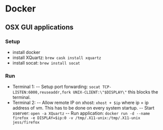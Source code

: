 # Docker

## OSX GUI applications

### Setup
- install docker
- install XQuartz: `brew cask install xquartz`
- install socat: `brew install socat`

### Run
- Terminal 1:
-- Setup port forwarding: `socat TCP-LISTEN:6000,reuseaddr,fork UNIX-CLIENT:\"$DISPLAY\"` this blocks the terminal.
- Terminal 2: 
-- Allow remote IP on xhost: `xhost + $ip` 
where ip = ip address of vm. This has to be done on every system startup.
-- Start xserver: `open -a XQuartz`
-- Run application: `docker run -d --name firefox -e DISPLAY=$ip:0 -v /tmp/.X11-unix:/tmp/.X11-unix jess/firefox`


